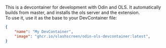 This is a devcontainer for development with Odin and OLS. It automatically builds from master, and installs the ols server and the extension.  
To use it, use it as the base to your DevContainer file:
```json
{
    "name": "My DevContainer",
    "image": "ghcr.io/slashscreen/odin-ols-devcontainer:latest",
}
```
